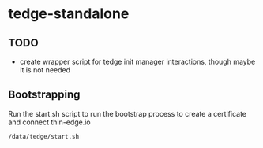 # tedge-standalone

## TODO

* create wrapper script for tedge init manager interactions, though maybe it is not needed

## Bootstrapping

Run the start.sh script to run the bootstrap process to create a certificate and connect thin-edge.io

```sh
/data/tedge/start.sh
```
